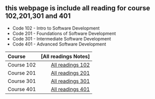  ## this webpage is include all reading for course 102,201,301 and 401 ##
 
 - Code 102 - Intro to Software Development
 - Code 201 - Foundations of Software Development
 - Code 301 - Intermediate Software Development
 - Code 401 - Advanced Software Development


| Course |[All readings Notes]|
| :---  |            ---:                                         |
| Course 102 |[All readings 102](https://ayaabe95.github.io/readings/readings102/ReadingNotes102)|
| Course 201 |[All readings 201](https://ayaabe95.github.io/readings/readings201/ReadingNotes201)|
| Course 301 |[All readings 301](https://ayaabe95.github.io/readings/readings301/ReadingNotes301)|
| Course 401 |[All readings 401](https://ayaabe95.github.io/readings/readings401/AllReadingsNotes)|

